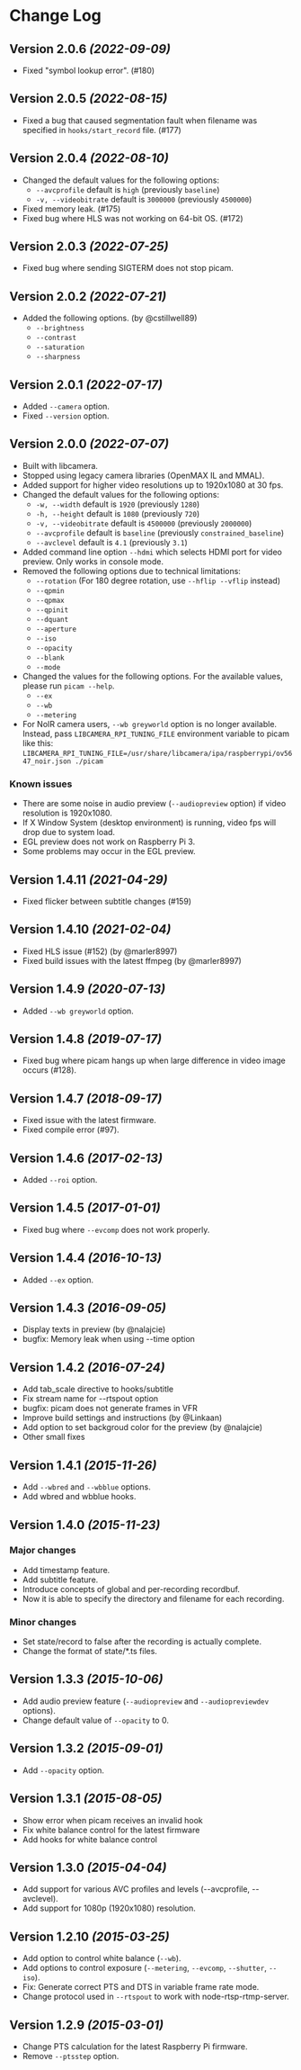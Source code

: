 Change Log
==========

Version 2.0.6 *(2022-09-09)*
----------------------------

- Fixed "symbol lookup error". (#180)

Version 2.0.5 *(2022-08-15)*
----------------------------

- Fixed a bug that caused segmentation fault when filename was specified in `hooks/start_record` file. (#177)

Version 2.0.4 *(2022-08-10)*
----------------------------

- Changed the default values for the following options:
  + `--avcprofile` default is `high` (previously `baseline`)
  + `-v, --videobitrate` default is `3000000` (previously `4500000`)
- Fixed memory leak. (#175)
- Fixed bug where HLS was not working on 64-bit OS. (#172)

Version 2.0.3 *(2022-07-25)*
----------------------------

- Fixed bug where sending SIGTERM does not stop picam.

Version 2.0.2 *(2022-07-21)*
----------------------------

- Added the following options. (by @cstillwell89)
  + `--brightness`
  + `--contrast`
  + `--saturation`
  + `--sharpness`

Version 2.0.1 *(2022-07-17)*
----------------------------

- Added `--camera` option.
- Fixed `--version` option.

Version 2.0.0 *(2022-07-07)*
----------------------------

- Built with libcamera.
- Stopped using legacy camera libraries (OpenMAX IL and MMAL).
- Added support for higher video resolutions up to 1920x1080 at 30 fps.
- Changed the default values for the following options:
  + `-w, --width` default is `1920` (previously `1280`)
  + `-h, --height` default is `1080` (previously `720`)
  + `-v, --videobitrate` default is `4500000` (previously `2000000`)
  + `--avcprofile` default is `baseline` (previously `constrained_baseline`)
  + `--avclevel` default is `4.1` (previously `3.1`)
- Added command line option `--hdmi` which selects HDMI port for video preview. Only works in console mode.
- Removed the following options due to technical limitations:
  + `--rotation` (For 180 degree rotation, use `--hflip --vflip` instead)
  + `--qpmin`
  + `--qpmax`
  + `--qpinit`
  + `--dquant`
  + `--aperture`
  + `--iso`
  + `--opacity`
  + `--blank`
  + `--mode`
- Changed the values for the following options. For the available values, please run `picam --help`.
  + `--ex`
  + `--wb`
  + `--metering`
- For NoIR camera users, `--wb greyworld` option is no longer available. Instead, pass `LIBCAMERA_RPI_TUNING_FILE` environment variable to picam like this: `LIBCAMERA_RPI_TUNING_FILE=/usr/share/libcamera/ipa/raspberrypi/ov5647_noir.json ./picam`

### Known issues

- There are some noise in audio preview (`--audiopreview` option) if video resolution is 1920x1080.
- If X Window System (desktop environment) is running, video fps will drop due to system load.
- EGL preview does not work on Raspberry Pi 3.
- Some problems may occur in the EGL preview.

Version 1.4.11 *(2021-04-29)*
-----------------------------

- Fixed flicker between subtitle changes (#159)

Version 1.4.10 *(2021-02-04)*
-----------------------------

- Fixed HLS issue (#152) (by @marler8997)
- Fixed build issues with the latest ffmpeg (by @marler8997)

Version 1.4.9 *(2020-07-13)*
-----------------------------

- Added `--wb greyworld` option.

Version 1.4.8 *(2019-07-17)*
-----------------------------

- Fixed bug where picam hangs up when large difference in video image occurs (#128).

Version 1.4.7 *(2018-09-17)*
-----------------------------

- Fixed issue with the latest firmware.
- Fixed compile error (#97).

Version 1.4.6 *(2017-02-13)*
-----------------------------

- Added `--roi` option.

Version 1.4.5 *(2017-01-01)*
-----------------------------

- Fixed bug where `--evcomp` does not work properly.

Version 1.4.4 *(2016-10-13)*
-----------------------------

- Added `--ex` option.

Version 1.4.3 *(2016-09-05)*
-----------------------------

- Display texts in preview (by @nalajcie)
- bugfix: Memory leak when using --time option

Version 1.4.2 *(2016-07-24)*
-----------------------------

- Add tab_scale directive to hooks/subtitle
- Fix stream name for --rtspout option
- bugfix: picam does not generate frames in VFR
- Improve build settings and instructions (by @Linkaan)
- Add option to set backgroud color for the preview (by @nalajcie)
- Other small fixes

Version 1.4.1 *(2015-11-26)*
-----------------------------

- Add `--wbred` and `--wbblue` options.
- Add wbred and wbblue hooks.

Version 1.4.0 *(2015-11-23)*
-----------------------------

### Major changes

- Add timestamp feature.
- Add subtitle feature.
- Introduce concepts of global and per-recording recordbuf.
- Now it is able to specify the directory and filename for each recording.

### Minor changes

- Set state/record to false after the recording is actually complete.
- Change the format of state/*.ts files.

Version 1.3.3 *(2015-10-06)*
-----------------------------

- Add audio preview feature (`--audiopreview` and `--audiopreviewdev` options).
- Change default value of `--opacity` to 0.

Version 1.3.2 *(2015-09-01)*
-----------------------------

- Add `--opacity` option.

Version 1.3.1 *(2015-08-05)*
-----------------------------

- Show error when picam receives an invalid hook
- Fix white balance control for the latest firmware
- Add hooks for white balance control

Version 1.3.0 *(2015-04-04)*
-----------------------------

- Add support for various AVC profiles and levels (--avcprofile, --avclevel).
- Add support for 1080p (1920x1080) resolution.

Version 1.2.10 *(2015-03-25)*
-----------------------------

- Add option to control white balance (`--wb`).
- Add options to control exposure (`--metering`, `--evcomp`, `--shutter`, `--iso`).
- Fix: Generate correct PTS and DTS in variable frame rate mode.
- Change protocol used in `--rtspout` to work with node-rtsp-rtmp-server.


Version 1.2.9 *(2015-03-01)*
----------------------------

- Change PTS calculation for the latest Raspberry Pi firmware.
- Remove `--ptsstep` option.
